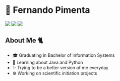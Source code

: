 # 🎸 Fernando Pimenta

<div> 
  <a href="https://www.instagram.com/_itspim/" target="_blank"><img src="https://img.shields.io/badge/-Instagram-%23E4405F?style=for-the-badge&logo=instagram&logoColor=white" target="_blank"></a>
 <a href="https://discordapp.com/users/fsoupimenta/1761" target="_blank"><img src="https://img.shields.io/badge/Discord-7289DA?style=for-the-badge&logo=discord&logoColor=white" target="_blank"></a> 
  <a href = "mailto:fsouzapimenta1456@gmail.com"><img src="https://img.shields.io/badge/-Gmail-%23333?style=for-the-badge&logo=gmail&logoColor=white" target="_blank"></a>
  
## About Me 🐈
- 🎓 Graduating in Bachelor of Information Systems
- 📖 Learning about Java and Python
- ✨ Trying to be a better version of me everyday
- ⚙️ Working on scientific initiation projects
